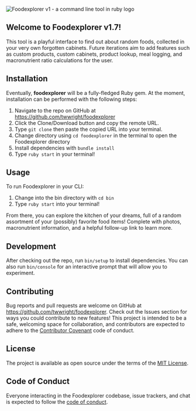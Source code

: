 
![Foodexplorer v1 - a command line tool in ruby logo](https://github.com/twwright/foodexplorer/blob/master/foodexplorerv1.svg)

## Welcome to Foodexplorer v1.7! 

This tool is a playful interface to find out about random foods, collected in your very own forgotten cabinets. Future iterations aim to add features such as custom products, custom cabinets, product lookup, meal logging, and macronutrient ratio calculations for the user.

## Installation

Eventually, **foodexplorer** will be a fully-fledged Ruby gem. At the moment, installation can be performed with the following steps:
1. Navigate to the repo on GitHub at https://github.com/twwright/foodexplorer
2. Click the Clone/Download button and copy the remote URL.
3. Type `git clone` then paste the copied URL into your terminal.
4. Change directory using `cd foodexplorer` in the terminal to open the Foodexplorer directory
5. Install dependencies with `bundle install`
6. Type `ruby start` in your terminal!

## Usage

To run Foodexplorer in your CLI:
1. Change into the bin directory with `cd bin`
2. Type `ruby start` into your terminal!

From there, you can explore the kitchen of your dreams, full of a random assortment of your (possibly) favorite food items! Complete with photos, macronutrient information, and a helpful follow-up link to learn more.

## Development

After checking out the repo, run `bin/setup` to install dependencies. You can also run `bin/console` for an interactive prompt that will allow you to experiment.

## Contributing

Bug reports and pull requests are welcome on GitHub at https://github.com/twwright/foodexplorer. Check out the Issues section for ways you could contribute to new features! This project is intended to be a safe, welcoming space for collaboration, and contributors are expected to adhere to the [Contributor Covenant](https://www.contributor-covenant.org/) code of conduct.

## License

The project is available as open source under the terms of the [MIT License](https://opensource.org/licenses/MIT).

## Code of Conduct

Everyone interacting in the Foodexplorer codebase, issue trackers, and chat is expected to follow the [code of conduct](https://github.com/twwright/foodexplorer/blob/master/CODE_OF_CONDUCT.md).
